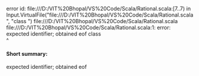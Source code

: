 error id: file:///D:/VIT%20Bhopal/VS%20Code/Scala/Rational.scala:[7..7) in Input.VirtualFile("file:///D:/VIT%20Bhopal/VS%20Code/Scala/Rational.scala", "class  ")
file:///D:/VIT%20Bhopal/VS%20Code/Scala/Rational.scala
file:///D:/VIT%20Bhopal/VS%20Code/Scala/Rational.scala:1: error: expected identifier; obtained eof
class  
       ^
#### Short summary: 

expected identifier; obtained eof